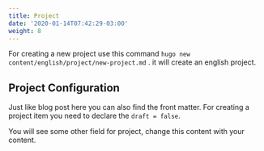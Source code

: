 ```yaml
---
title: Project
date: '2020-01-14T07:42:29-03:00'
weight: 8
---
```


For creating a new project use this command `hugo new content/english/project/new-project.md` . it will create an english project.

## Project Configuration

Just like blog post here you can also find the front matter. For creating a project item you need to declare the `draft = false`.

You will see some other field for project, change this content with your content.
